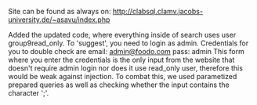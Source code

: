 Site can be found as always on: http://clabsql.clamv.jacobs-university.de/~asavu/index.php

Added the updated code, where everything inside of search uses user group9read_only.
To 'suggest', you need to login as admin. Credentials for you to double check are email: admin@foodo.com pass: admin
This form where you enter the credentials is the only input from the website that doesn't require admin login nor does it use read_only user, therefore this would be weak against injection.
To combat this, we used parametized prepared queries as well as checking whether the input contains the character ';'.



